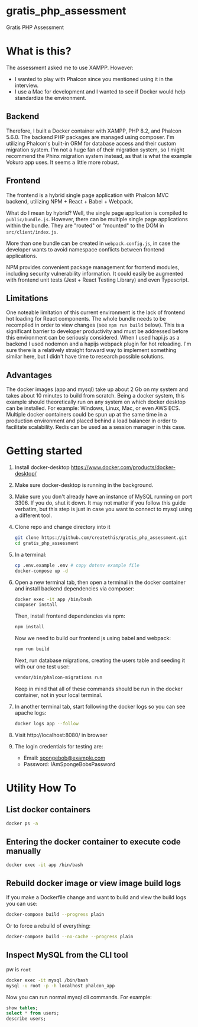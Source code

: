 # gratis_php_assessment
Gratis PHP Assessment

# What is this?
The assessment asked me to use XAMPP. However:
- I wanted to play with Phalcon since you mentioned using it in the interview.
- I use a Mac for development and I wanted to see if Docker would help standardize the environment.

## Backend
Therefore, I built a Docker container with XAMPP, PHP 8.2, and Phalcon 5.6.0. The backend PHP packages are managed
using composer. I'm utilizing Phalcon's built-in ORM for database access and their custom migration system. I'm not
a huge fan of their migration system, so I might recommend the Phinx migration system instead, as that is what the
example Vokuro app uses. It seems a little more robust.

## Frontend
The frontend is a hybrid single page application with Phalcon MVC backend, utilizing NPM + React + Babel + Webpack.

What do I mean by hybrid? Well, the single page application is compiled to `public/bundle.js`. However, there can
be multiple single page applications within the bundle. They are "routed" or "mounted" to the DOM in `src/client/index.js`.

More than one bundle can be created in `webpack.config.js`, in case the developer wants to avoid namespace conflicts
between frontend applications.

NPM provides convenient package management for frontend modules, including security vulnerability information.
It could easily be augmented with frontend unit tests (Jest + React Testing Library) and even Typescript.

## Limitations
One noteable limitation of this current environment is the lack of frontend hot loading for React components. The
whole bundle needs to be recompiled in order to view changes (see `npm run build` below). This is a significant barrier
to developer productivity and must be addressed before this environment can be seriously considered. When I used 
hapi.js as a backend I used nodemon and a hapijs webpack plugin for hot reloading. I'm sure there is a relatively
straight forward way to implement something similar here, but I didn't have time to research possible solutions.

## Advantages
The docker images (app and mysql) take up about 2 Gb on my system and takes about 10 minutes to build from scratch.
Being a docker system, this example should theoretically run on any system on which docker desktop can be installed.
For example: Windows, Linux, Mac, or even AWS ECS. Multiple docker containers could be spun up at the same time in a
production environment and placed behind a load balancer in order to facilitate scalability. Redis can be used as a session
manager in this case.

# Getting started

1. Install docker-desktop https://www.docker.com/products/docker-desktop/
2. Make sure docker-desktop is running in the background.
3. Make sure you don't already have an instance of MySQL running on port 3306. If you do, shut it down.
   It may not matter if you follow this guide verbatim, but this step is just in case you want to 
   connect to mysql using a different tool.
4. Clone repo and change directory into it
   ```bash
   git clone https://github.com/createthis/gratis_php_assessment.git
   cd gratis_php_assessment
   ```
5. In a terminal:
   ```bash
   cp .env.example .env # copy dotenv example file
   docker-compose up -d
   ```
6. Open a new terminal tab, then open a terminal in the docker container and install backend dependencies via composer:
   ```bash
   docker exec -it app /bin/bash
   composer install
   ```

   Then, install frontend dependencies via npm:
   ```bash
   npm install
   ```

   Now we need to build our frontend js using babel and webpack:
   ```bash
   npm run build
   ```

   Next, run database migrations, creating the users table and seeding it with our one test user:
   ```bash
   vendor/bin/phalcon-migrations run
   ```

   Keep in mind that all of these commands should be run in the docker container, not in your local terminal.
7. In another terminal tab, start following the docker logs so you can see apache logs:
   ```bash
   docker logs app --follow
   ```
8. Visit http://localhost:8080/ in browser
9. The login credentials for testing are:
   - Email: spongebob@example.com
   - Password: IAmSpongeBobsPassword


# Utility How To
## List docker containers
```bash
docker ps -a
```

## Entering the docker container to execute code manually
```bash
docker exec -it app /bin/bash
```

## Rebuild docker image or view image build logs
If you make a Dockerfile change and want to build and view the build logs you can use:
```bash
docker-compose build --progress plain
```

Or to force a rebuild of everything:
```bash
docker-compose build --no-cache --progress plain
```

## Inspect MySQL from the CLI tool
pw is `root`
```bash
docker exec -it mysql /bin/bash
mysql -u root -p -h localhost phalcon_app
```

Now you can run normal mysql cli commands. For example:
```sql
show tables;
select * from users;
describe users;
```
